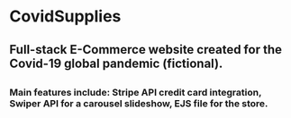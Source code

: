 # CovidSupplies
<h2>Full-stack E-Commerce website created for the Covid-19 global pandemic (fictional).<h2>

<h3>Main features include: Stripe API credit card integration, Swiper API for a carousel slideshow, EJS file for the store.</h3>

